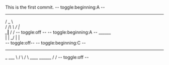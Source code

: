 This is the first commit.
-- toggle:beginning:A --
   _____   
  /  _  \  
 /  /_\  \ 
/    |    \
\____|__  /
        \/ 
-- toggle:off --
-- toggle:beginning:A --
\______   \
 |    |  _/
 |    |   \
 -- toggle:off--
-- toggle:beginning:C --
_________  
\_   ___ \ 
/    \  \/ 
\     \____
 \______  /
        \/ 
-- toggle:off --
